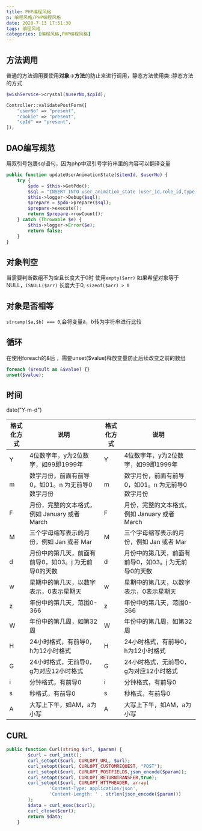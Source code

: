 ```yaml
---
title: PHP编程风格
p: 编程风格/PHP编程风格
date: 2020-7-13 17:51:30
tags: 编程风格
categories: [编程风格,PHP编程风格]
---
```


## 方法调用

普通的方法调用要使用**对象->方法**的防止来进行调用，静态方法使用类::静态方法的方式
```php
$wishService->crystal($userNo,$cpId);

Controller::validatePostForm([
    "userNo" => "present",
    "cookie" => "present",
    "cpId" => "present",
]);
```

## DAO编写规范

用双引号包裹sql语句，因为php中双引号字符串里的内容可以翻译变量

```php
public function updateUserAnimationState($itemId, $userNo) {
    try {
        $pdo = $this->GetPdo();
        $sql = "INSERT INTO user_animation_state (user_id,role_id,type,animation_id,delsign) VALUES ($userNo,990,0,$itemId,0) ON DUPLICATE key UPDATE animation_id = $itemId";
        $this->logger->Debug($sql);
        $prepare = $pdo->prepare($sql);
        $prepare->execute();
        return $prepare->rowCount();
    } catch (Throwable $e) {
        $this->logger->Error($e);
        return false;
    }
}
```

## 对象判空

当需要判断数组不为空且长度大于0时
使用`empty($arr)`
如果希望对象等于NULL，`ISNULL($arr)`
长度大于0, `sizeof($arr) > 0`

## 对象是否相等

`strcamp($a,$b) === 0`,会将变量a，b转为字符串进行比较

## 循环

在使用foreach的&后 ，需要unset($value)释放变量防止后续改变之前的数组

```php
foreach ($result as &$value) {}
unset($value);
```

## 时间

date("Y-m-d") 

| 格式化方式 | 说明                                               | 格式化方式 | 说明                                               |
| ---------- | ---------------------------------------------------- | ---------- | ---------------------------------------------------- |
| Y          | 4位数字年，y为2位数字，如99即1999年     | Y          | 4位数字年，y为2位数字，如99即1999年     |
| m          | 数字月份，前面有前导0，如01。n 为无前导0数字月份 | m          | 数字月份，前面有前导0，如01。n 为无前导0数字月份 |
| F          | 月份，完整的文本格式，例如 January 或者 March | F          | 月份，完整的文本格式，例如 January 或者 March |
| M          | 三个字母缩写表示的月份，例如 Jan 或者 Mar | M          | 三个字母缩写表示的月份，例如 Jan 或者 Mar |
| d          | 月份中的第几天，前面有前导0，如03。j 为无前导0的天数 | d          | 月份中的第几天，前面有前导0，如03。j 为无前导0的天数 |
| w          | 星期中的第几天，以数字表示，0表示星期天 | w          | 星期中的第几天，以数字表示，0表示星期天 |
| z          | 年份中的第几天，范围0-366                  | z          | 年份中的第几天，范围0-366                  |
| W          | 年份中的第几周，如第32周                  | W          | 年份中的第几周，如第32周                  |
| H          | 24小时格式，有前导0，h为12小时格式     | H          | 24小时格式，有前导0，h为12小时格式     |
| G          | 24小时格式，无前导0，g为对应12小时格式 | G          | 24小时格式，无前导0，g为对应12小时格式 |
| i          | 分钟格式，有前导0                            | i          | 分钟格式，有前导0                            |
| s          | 秒格式，有前导0                               | s          | 秒格式，有前导0                               |
| A          | 大写上下午，如AM，a为小写                 | A          | 大写上下午，如AM，a为小写                 |

## CURL

```php
public function Curl(string $url, $param) {
        $curl = curl_init();
        curl_setopt($curl, CURLOPT_URL, $url);
        curl_setopt($curl, CURLOPT_CUSTOMREQUEST, "POST");
        curl_setopt($curl, CURLOPT_POSTFIELDS,json_encode($param));
        curl_setopt($curl, CURLOPT_RETURNTRANSFER,true);
        curl_setopt($curl, CURLOPT_HTTPHEADER, array(
                'Content-Type: application/json',
                'Content-Length: ' . strlen(json_encode($param)))
        );
        $data = curl_exec($curl);
        curl_close($curl);
        return $data;
    }
```